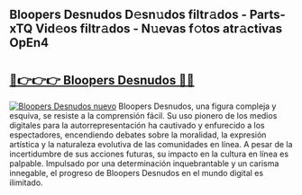 ## Bloopers Desnudos D𝚎sn𝚞dos filtr𝚊dos - Parts-xTQ Vid𝚎os filtr𝚊dos - N𝚞evas f𝚘tos atr𝚊ctivas OpEn4

# <h2><a href="http://mb0igud.tromn.icu/?c=Bloopers+Desnudos">🔗👉👉👉 Bloopers Desnudos 🔗🔗</a></h2>

[![Bloopers Desnudos nuevo](https://i.imgur.com/pEAQMta.gif)](http://mb0igud.tromn.icu/?c=Bloopers+Desnudos)
Bloopers Desnudos, una figura compleja y esquiva, se resiste a la comprensión fácil. Su uso pionero de los medios digitales para la autorrepresentación ha cautivado y enfurecido a los espectadores, encendiendo debates sobre la moralidad, la expresión artística y la naturaleza evolutiva de las comunidades en línea. A pesar de la incertidumbre de sus acciones futuras, su impacto en la cultura en línea es palpable. Impulsado por una determinación inquebrantable y un carisma innegable, el progreso de Bloopers Desnudos en el mundo digital es ilimitado.
